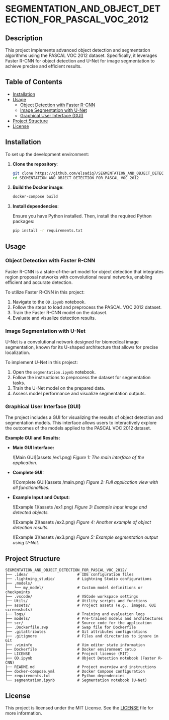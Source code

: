 # SEGMENTATION_AND_OBJECT_DETECTION_FOR_PASCAL_VOC_2012

## Description

This project implements advanced object detection and segmentation algorithms using the PASCAL VOC 2012 dataset. Specifically, it leverages Faster R-CNN for object detection and U-Net for image segmentation to achieve precise and efficient results.

## Table of Contents

- [Installation](#installation)
- [Usage](#usage)
  - [Object Detection with Faster R-CNN](#object-detection-with-faster-r-cnn)
  - [Image Segmentation with U-Net](#image-segmentation-with-u-net)
  - [Graphical User Interface (GUI)](#graphical-user-interface-gui)
- [Project Structure](#project-structure)
- [License](#license)

## Installation

To set up the development environment:

1. **Clone the repository**:

    ```bash
    git clone https://github.com/elsadiq7/SEGMENTATION_AND_OBJECT_DETECTION_FOR_PASCAL_VOC_2012.git
    cd SEGMENTATION_AND_OBJECT_DETECTION_FOR_PASCAL_VOC_2012
    ```

2. **Build the Docker image**:

    ```bash
    docker-compose build
    ```

3. **Install dependencies**:

    Ensure you have Python installed. Then, install the required Python packages:

    ```bash
    pip install -r requirements.txt
    ```

## Usage

### Object Detection with Faster R-CNN

Faster R-CNN is a state-of-the-art model for object detection that integrates region proposal networks with convolutional neural networks, enabling efficient and accurate detection.

To utilize Faster R-CNN in this project:

1. Navigate to the `OD.ipynb` notebook.
2. Follow the steps to load and preprocess the PASCAL VOC 2012 dataset.
3. Train the Faster R-CNN model on the dataset.
4. Evaluate and visualize detection results.

### Image Segmentation with U-Net

U-Net is a convolutional network designed for biomedical image segmentation, known for its U-shaped architecture that allows for precise localization.

To implement U-Net in this project:

1. Open the `segmentation.ipynb` notebook.
2. Follow the instructions to preprocess the dataset for segmentation tasks.
3. Train the U-Net model on the prepared data.
4. Assess model performance and visualize segmentation outputs.

### Graphical User Interface (GUI)

The project includes a GUI for visualizing the results of object detection and segmentation models. This interface allows users to interactively explore the outcomes of the models applied to the PASCAL VOC 2012 dataset.

**Example GUI and Results:**

- **Main GUI Interface:**

  ![Main GUI](assets /ex1.png)
  *Figure 1: The main interface of the application.*

- **Complete GUI:**

  ![Complete GUI](assets /main.png)
  *Figure 2: Full application view with all functionalities.*

- **Example Input and Output:**

  ![Example 1](assets /ex1.png)
  *Figure 3: Example input image and detected objects.*
  
  ![Example 2](assets /ex2.png)
  *Figure 4: Another example of object detection results.*
  
  ![Example 3](assets /ex3.png)
  *Figure 5: Example segmentation output using U-Net.*

## Project Structure

```plaintext
SEGMENTATION_AND_OBJECT_DETECTION_FOR_PASCAL_VOC_2012/
├── .idea/                      # IDE configuration files
├── .lightning_studio/          # Lightning Studio configurations
├── .models/
│   └── my_model/               # Custom model definitions or checkpoints
├── .vscode/                    # VSCode workspace settings
├── Utils/                      # Utility scripts and functions
├── assets/                     # Project assets (e.g., images, GUI screenshots)
├── logs/                       # Training and evaluation logs
├── models/                     # Pre-trained models and architectures
├── scr/                        # Source code for the application
├── .Dockerfile.swp             # Swap file for Dockerfile
├── .gitattributes              # Git attributes configurations
├── .gitignore                  # Files and directories to ignore in Git
├── .viminfo                    # Vim editor state information
├── Dockerfile                  # Docker environment setup
├── LICENSE                     # Project license (MIT)
├── OD.ipynb                    # Object Detection notebook (Faster R-CNN)
├── README.md                   # Project overview and instructions
├── docker-compose.yml          # Docker Compose configuration
├── requirements.txt            # Python dependencies
└── segmentation.ipynb          # Segmentation notebook (U-Net)
```

## License

This project is licensed under the MIT License. See the [LICENSE](LICENSE) file for more information.
